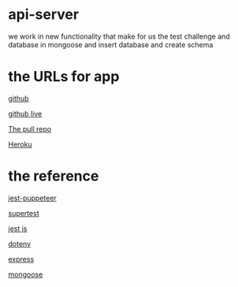 # api-server

we work in new functionality that make for us the test challenge and database in mongoose and insert database and create schema

# the URLs for app

[github](https://github.com/naeemmusamh/api-server)

[github live](https://naeemmusamh.github.io/api-server/)

[The pull repo](https://github.com/naeemmusamh/api-server/pull/3)

[Heroku]()


# the reference

[jest-puppeteer](https://www.npmjs.com/package/jest-puppeteer)

[supertest](https://www.npmjs.com/package/supertest)

[jest js](https://jestjs.io/)

[dotenv](https://www.npmjs.com/package/dotenv)

[express](https://www.npmjs.com/package/express)

[mongoose](https://www.npmjs.com/package/mongoose)
